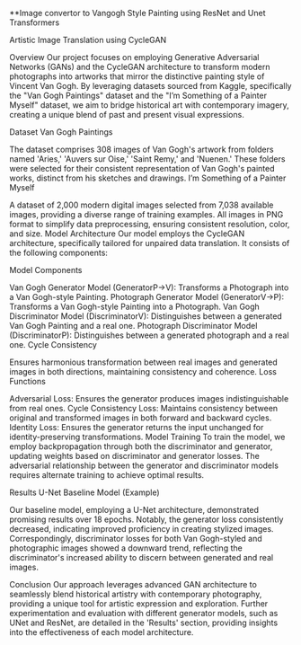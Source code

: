 **Image convertor to Vangogh Style Painting using ResNet and Unet Transformers

Artistic Image Translation using CycleGAN

Overview
Our project focuses on employing Generative Adversarial Networks (GANs) and the CycleGAN architecture to transform modern photographs into artworks that mirror the distinctive painting style of Vincent Van Gogh. By leveraging datasets sourced from Kaggle, specifically the "Van Gogh Paintings" dataset and the "I’m Something of a Painter Myself" dataset, we aim to bridge historical art with contemporary imagery, creating a unique blend of past and present visual expressions.

Dataset
Van Gogh Paintings

The dataset comprises 308 images of Van Gogh's artwork from folders named 'Aries,' 'Auvers sur Oise,' 'Saint Remy,' and 'Nuenen.'
These folders were selected for their consistent representation of Van Gogh's painted works, distinct from his sketches and drawings.
I’m Something of a Painter Myself

A dataset of 2,000 modern digital images selected from 7,038 available images, providing a diverse range of training examples.
All images in PNG format to simplify data preprocessing, ensuring consistent resolution, color, and size.
Model Architecture
Our model employs the CycleGAN architecture, specifically tailored for unpaired data translation. It consists of the following components:

Model Components

Van Gogh Generator Model (GeneratorP→V): Transforms a Photograph into a Van Gogh-style Painting.
Photograph Generator Model (GeneratorV→P): Transforms a Van Gogh-style Painting into a Photograph.
Van Gogh Discriminator Model (DiscriminatorV): Distinguishes between a generated Van Gogh Painting and a real one.
Photograph Discriminator Model (DiscriminatorP): Distinguishes between a generated photograph and a real one.
Cycle Consistency

Ensures harmonious transformation between real images and generated images in both directions, maintaining consistency and coherence.
Loss Functions

Adversarial Loss: Ensures the generator produces images indistinguishable from real ones.
Cycle Consistency Loss: Maintains consistency between original and transformed images in both forward and backward cycles.
Identity Loss: Ensures the generator returns the input unchanged for identity-preserving transformations.
Model Training
To train the model, we employ backpropagation through both the discriminator and generator, updating weights based on discriminator and generator losses. The adversarial relationship between the generator and discriminator models requires alternate training to achieve optimal results.

Results
U-Net Baseline Model (Example)

Our baseline model, employing a U-Net architecture, demonstrated promising results over 18 epochs. Notably, the generator loss consistently decreased, indicating improved proficiency in creating stylized images. Correspondingly, discriminator losses for both Van Gogh-styled and photographic images showed a downward trend, reflecting the discriminator's increased ability to discern between generated and real images.

Conclusion
Our approach leverages advanced GAN architecture to seamlessly blend historical artistry with contemporary photography, providing a unique tool for artistic expression and exploration. Further experimentation and evaluation with different generator models, such as UNet and ResNet, are detailed in the 'Results' section, providing insights into the effectiveness of each model architecture.
